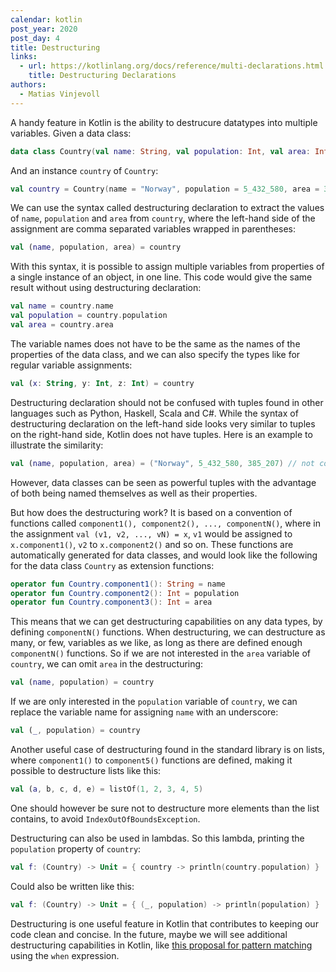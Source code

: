 ```yaml
---
calendar: kotlin
post_year: 2020
post_day: 4
title: Destructuring
links:
  - url: https://kotlinlang.org/docs/reference/multi-declarations.html
    title: Destructuring Declarations
authors:
  - Matias Vinjevoll
---
```

A handy feature in Kotlin is the ability to destrucure datatypes into multiple variables.
Given a data class:

```kotlin
data class Country(val name: String, val population: Int, val area: Int)
```

And an instance `country` of `Country`:

```kotlin
val country = Country(name = "Norway", population = 5_432_580, area = 385_207)
```

We can use the syntax called destructuring declaration to extract the values of `name`, `population` and `area` from `country`, where the left-hand side of the assignment are comma separated variables wrapped in parentheses: 

```kotlin
val (name, population, area) = country
```

With this syntax, it is possible to assign multiple variables from properties of a single instance of an object, in one line. This code would give the same result without using destructuring declaration:

```kotlin
val name = country.name
val population = country.population
val area = country.area
```

The variable names does not have to be the same as the names of the properties of the data class,
and we can also specify the types like for regular variable assignments:

```kotlin
val (x: String, y: Int, z: Int) = country
```

Destructuring declaration should not be confused with tuples found in other languages such as Python, Haskell, Scala and C#.  While the syntax of destructuring declaration on the left-hand side looks very
similar to tuples on the right-hand side, Kotlin does not have tuples. Here is an example to illustrate the similarity:

```kotlin
val (name, population, area) = ("Norway", 5_432_580, 385_207) // not compiling
```

However, data classes can be seen as powerful tuples with the advantage of both being named themselves
as well as their properties.

But how does the destructuring work? It is based on a convention of functions called `component1(), component2(), ..., componentN()`, where in the assignment `val (v1, v2, ..., vN) = x`, `v1` would be assigned to `x.component1()`, `v2` to `x.component2()` and so on. These functions are automatically generated for data classes, and would look like the following for the data class `Country` as extension functions:

```kotlin
operator fun Country.component1(): String = name
operator fun Country.component2(): Int = population
operator fun Country.component3(): Int = area
```

This means that we can get destructuring capabilities on any data types, by defining `componentN()` functions.
When destructuring, we can destructure as many, or few, variables as we like, as long as there are defined
enough `componentN()` functions. So if we are not interested in the `area` variable of `country`, we can omit `area` in the destructuring:

```kotlin
val (name, population) = country
```

If we are only interested in the `population` variable of `country`, we can replace the variable name for assigning 
`name` with an underscore:

```kotlin
val (_, population) = country
```

Another useful case of destructuring found in the standard library is on lists, where `component1()` to `component5()` functions are defined, making it possible to destructure lists like this:

```kotlin
val (a, b, c, d, e) = listOf(1, 2, 3, 4, 5)
```

One should however be sure not to destructure more elements than the list contains, to avoid `IndexOutOfBoundsException`.

Destructuring can also be used in lambdas. So this lambda, printing the `population` property of `country`:

```kotlin
val f: (Country) -> Unit = { country -> println(country.population) }
```

Could also be written like this:

```kotlin
val f: (Country) -> Unit = { (_, population) -> println(population) }
```

Destructuring is one useful feature in Kotlin that contributes to keeping our code clean and concise. In the future, maybe we will see additional destructuring capabilities in Kotlin, like [this proposal for pattern matching](https://github.com/Kotlin/KEEP/pull/213) using the `when` expression.